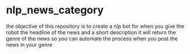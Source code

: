 # nlp_news_category

the objective of this repository is to create a nlp bot for when you give the robot the headline of the news and a short description it will return the genre of the news so you can automate the process when you post the news in your genre 
